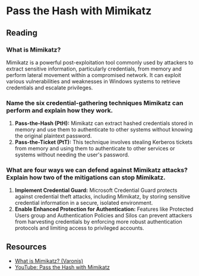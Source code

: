 # Pass the Hash with Mimikatz

## Reading

### What is Mimikatz?
Mimikatz is a powerful post-exploitation tool commonly used by attackers to extract sensitive information, particularly credentials, from memory and perform lateral movement within a compromised network. It can exploit various vulnerabilities and weaknesses in Windows systems to retrieve credentials and escalate privileges.

### Name the six credential-gathering techniques Mimikatz can perform and explain how they work.
1. **Pass-the-Hash (PtH):** Mimikatz can extract hashed credentials stored in memory and use them to authenticate to other systems without knowing the original plaintext password.
2. **Pass-the-Ticket (PtT):** This technique involves stealing Kerberos tickets from memory and using them to authenticate to other services or systems without needing the user's password.

### What are four ways we can defend against Mimikatz attacks? Explain how two of the mitigations can stop Mimikatz.
1. **Implement Credential Guard:** Microsoft Credential Guard protects against credential theft attacks, including Mimikatz, by storing sensitive credential information in a secure, isolated environment.
2. **Enable Enhanced Protection for Authentication:** Features like Protected Users group and Authentication Policies and Silos can prevent attackers from harvesting credentials by enforcing more robust authentication protocols and limiting access to privileged accounts.

## Resources
- [What is Mimikatz? (Varonis)](https://www.varonis.com/blog/what-is-mimikatz)
- [YouTube: Pass the Hash with Mimikatz](https://www.youtube.com/watch?v=Op-l4DH745o)

